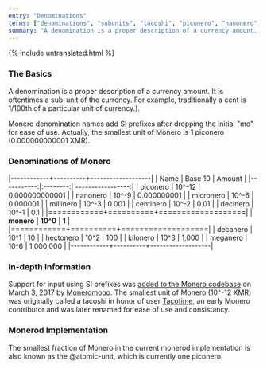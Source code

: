 ```yaml
---
entry: "Denominations"
terms: ["denominations", "subunits", "tacoshi", "piconero", "nanonero", "micronero", "millinero", "centinero", "decinero","decanero","hectonero","kilonero","meganero","giganero"]
summary: "A denomination is a proper description of a currency amount. It is oftentimes a sub-unit of the currency. For example, traditionally a cent is 1/100th of a particular unit of currency.)"
---
```


{% include untranslated.html %}
### The Basics

A denomination is a proper description of a currency amount. It is oftentimes a sub-unit of the currency. For example, traditionally a cent is 1/100th of a particular unit of currency.).

Monero denomination names add SI prefixes after dropping the initial "mo" for ease of use. Actually, the smallest unit of Monero is 1 piconero (0.000000000001 XMR).

### Denominations of Monero

|------------+----------+-------------------|
| Name       | Base 10  | Amount            |
|-----------:|:--------:| -----------------:|
| piconero   | 10^-12   | 0.000000000001    |
| nanonero   | 10^-9    | 0.000000001       |
| micronero  | 10^-6    | 0.000001          |
| millinero  | 10^-3    | 0.001             |
| centinero  | 10^-2    | 0.01              |
| decinero   | 10^-1    | 0.1               |
|============+==========+===================|
| **monero** | **10^0** | **1**             |
|============+==========+===================|
| decanero   | 10^1     | 10                |
| hectonero  | 10^2     | 100               |
| kilonero   | 10^3     | 1,000             |
| meganero   | 10^6     | 1,000,000         |
|------------+----------+-------------------|

### In-depth Information

Support for input using SI prefixes was [added to the Monero codebase](https://github.com/monero-project/monero/pull/1826) on March 3, 2017 by [Moneromooo](https://github.com/moneromooo-monero). The smallest unit of Monero (10^-12 XMR) was originally called a tacoshi in honor of user [Tacotime](https://bitcointalk.org/index.php?action=profile;u=19270), an early Monero contributor and was later renamed for ease of use and consistancy.

### Monerod Implementation

The smallest fraction of Monero in the current monerod implementation is also known as the @atomic-unit, which is currently one piconero.
